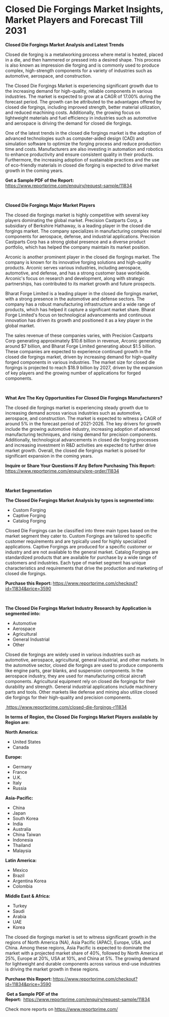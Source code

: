 <p><h1>Closed Die Forgings Market Insights, Market Players and Forecast Till 2031</h1></p><p><strong>Closed Die Forgings Market Analysis and Latest Trends</strong></p>
<p><p>Closed die forging is a metalworking process where metal is heated, placed in a die, and then hammered or pressed into a desired shape. This process is also known as impression die forging and is commonly used to produce complex, high-strength components for a variety of industries such as automotive, aerospace, and construction.</p><p>The Closed Die Forgings Market is experiencing significant growth due to the increasing demand for high-quality, reliable components in various industries. The market is expected to grow at a CAGR of 17.00% during the forecast period. The growth can be attributed to the advantages offered by closed die forgings, including improved strength, better material utilization, and reduced machining costs. Additionally, the growing focus on lightweight materials and fuel efficiency in industries such as automotive and aerospace is driving the demand for closed die forgings.</p><p>One of the latest trends in the closed die forgings market is the adoption of advanced technologies such as computer-aided design (CAD) and simulation software to optimize the forging process and reduce production time and costs. Manufacturers are also investing in automation and robotics to enhance productivity and ensure consistent quality in their products. Furthermore, the increasing adoption of sustainable practices and the use of eco-friendly materials in closed die forging is expected to drive market growth in the coming years.</p></p>
<p><strong>Get a Sample PDF of the Report:&nbsp;</strong> <a href="https://www.reportprime.com/enquiry/request-sample/11834">https://www.reportprime.com/enquiry/request-sample/11834</a></p>
<p>&nbsp;</p>
<p><strong>Closed Die Forgings Major Market Players</strong></p>
<p><p>The closed die forgings market is highly competitive with several key players dominating the global market. Precision Castparts Corp, a subsidiary of Berkshire Hathaway, is a leading player in the closed die forgings market. The company specializes in manufacturing complex metal components for aerospace, defense, and industrial applications. Precision Castparts Corp has a strong global presence and a diverse product portfolio, which has helped the company maintain its market position.</p><p>Arconic is another prominent player in the closed die forgings market. The company is known for its innovative forging solutions and high-quality products. Arconic serves various industries, including aerospace, automotive, and defense, and has a strong customer base worldwide. Arconic's focus on research and development, along with strategic partnerships, has contributed to its market growth and future prospects.</p><p>Bharat Forge Limited is a leading player in the closed die forgings market, with a strong presence in the automotive and defense sectors. The company has a robust manufacturing infrastructure and a wide range of products, which has helped it capture a significant market share. Bharat Forge Limited's focus on technological advancements and continuous innovation has driven its growth and positioned it as a key player in the global market.</p><p>The sales revenue of these companies varies, with Precision Castparts Corp generating approximately $10.6 billion in revenue, Arconic generating around $7 billion, and Bharat Forge Limited generating about $1.5 billion. These companies are expected to experience continued growth in the closed die forgings market, driven by increasing demand for high-quality forged components in various industries. The market size for closed die forgings is projected to reach $18.9 billion by 2027, driven by the expansion of key players and the growing number of applications for forged components.</p></p>
<p>&nbsp;</p>
<p><strong>What Are The Key Opportunities For Closed Die Forgings Manufacturers?</strong></p>
<p><p>The closed die forgings market is experiencing steady growth due to increasing demand across various industries such as automotive, aerospace, and construction. The market is expected to witness a CAGR of around 5% in the forecast period of 2021-2026. The key drivers for growth include the growing automotive industry, increasing adoption of advanced manufacturing techniques, and rising demand for precision components. Additionally, technological advancements in closed die forging processes and increasing investment in R&D activities are expected to further drive market growth. Overall, the closed die forgings market is poised for significant expansion in the coming years.</p></p>
<p><strong>Inquire or Share Your Questions If Any Before Purchasing This Report:</strong> <a href="https://www.reportprime.com/enquiry/pre-order/11834">https://www.reportprime.com/enquiry/pre-order/11834</a></p>
<p>&nbsp;</p>
<p><strong>Market Segmentation</strong></p>
<p><strong>The Closed Die Forgings Market Analysis by types is segmented into:</strong></p>
<p><ul><li>Custom Forging</li><li>Captive Forging</li><li>Catalog Forging</li></ul></p>
<p><p>Closed Die Forgings can be classified into three main types based on the market segment they cater to. Custom Forgings are tailored to specific customer requirements and are typically used for highly specialized applications. Captive Forgings are produced for a specific customer or industry and are not available to the general market. Catalog Forgings are standardized products that are available for purchase by a wide range of customers and industries. Each type of market segment has unique characteristics and requirements that drive the production and marketing of closed die forgings.</p></p>
<p><strong>Purchase this Report:&nbsp;</strong><a href="https://www.reportprime.com/checkout?id=11834&price=3590">https://www.reportprime.com/checkout?id=11834&price=3590</a></p>
<p>&nbsp;</p>
<p><strong>The Closed Die Forgings Market Industry Research by Application is segmented into:</strong></p>
<p><ul><li>Automotive</li><li>Aerospace</li><li>Agricultural</li><li>General Industrial</li><li>Other</li></ul></p>
<p><p>Closed die forgings are widely used in various industries such as automotive, aerospace, agricultural, general industrial, and other markets. In the automotive sector, closed die forgings are used to produce components like engine parts, gear blanks, and suspension components. In the aerospace industry, they are used for manufacturing critical aircraft components. Agricultural equipment rely on closed die forgings for their durability and strength. General industrial applications include machinery parts and tools. Other markets like defense and mining also utilize closed die forgings for their high-quality and precision components.</p></p>
<p><a href="https://www.reportprime.com/closed-die-forgings-r11834">&nbsp;https://www.reportprime.com/closed-die-forgings-r11834</a></p>
<p><strong>In terms of Region, the Closed Die Forgings Market Players available by Region are:</strong></p>
<p>
    <p> <strong> North America: </strong>
        <ul>
            <li>United States</li>
            <li>Canada</li>
        </ul>
        </p> 
    <p> <strong> Europe: </strong>
        <ul>
            <li>Germany</li>
            <li>France</li>
            <li>U.K.</li>
            <li>Italy</li>
            <li>Russia</li>
        </ul>
        </p> 
    <p> <strong> Asia-Pacific: </strong>
        <ul>
            <li>China</li>
            <li>Japan</li>
            <li>South Korea</li>
            <li>India</li>
            <li>Australia</li>
            <li>China Taiwan</li>
            <li>Indonesia</li>
            <li>Thailand</li>
            <li>Malaysia</li>
        </ul>
        </p> 
    <p> <strong> Latin America: </strong>
        <ul>
            <li>Mexico</li>
            <li>Brazil</li>
            <li>Argentina Korea</li>
            <li>Colombia</li>
        </ul>
        </p> 
    <p> <strong> Middle East & Africa: </strong>
        <ul>
            <li>Turkey</li>
            <li>Saudi</li>
            <li>Arabia</li>
            <li>UAE</li>
            <li>Korea</li>
        </ul>
    </p>
    </p>
<p><p>The closed die forgings market is set to witness significant growth in the regions of North America (NA), Asia Pacific (APAC), Europe, USA, and China. Among these regions, Asia Pacific is expected to dominate the market with a projected market share of 40%, followed by North America at 25%, Europe at 20%, USA at 10%, and China at 5%. The growing demand for lightweight and durable components across various end-use industries is driving the market growth in these regions.</p></p>
<p><strong>Purchase this Report: </strong><a href="https://www.reportprime.com/checkout?id=11834&price=3590">https://www.reportprime.com/checkout?id=11834&price=3590</a></p>
<p>&nbsp;<strong>Get a Sample PDF of the Report:&nbsp;&nbsp;</strong><a href="https://www.reportprime.com/enquiry/request-sample/11834">https://www.reportprime.com/enquiry/request-sample/11834</a></p>
<p><strong></strong></p>
<p>Check more reports on <a href="https://www.reportprime.com/">https://www.reportprime.com/</a></p>